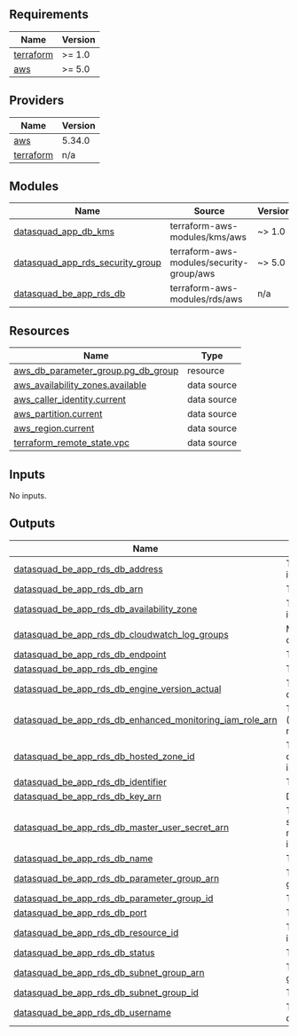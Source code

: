 <!-- BEGIN_TF_DOCS -->
## Requirements

| Name | Version |
|------|---------|
| <a name="requirement_terraform"></a> [terraform](#requirement\_terraform) | >= 1.0 |
| <a name="requirement_aws"></a> [aws](#requirement\_aws) | >= 5.0 |

## Providers

| Name | Version |
|------|---------|
| <a name="provider_aws"></a> [aws](#provider\_aws) | 5.34.0 |
| <a name="provider_terraform"></a> [terraform](#provider\_terraform) | n/a |

## Modules

| Name | Source | Version |
|------|--------|---------|
| <a name="module_datasquad_app_db_kms"></a> [datasquad\_app\_db\_kms](#module\_datasquad\_app\_db\_kms) | terraform-aws-modules/kms/aws | ~> 1.0 |
| <a name="module_datasquad_app_rds_security_group"></a> [datasquad\_app\_rds\_security\_group](#module\_datasquad\_app\_rds\_security\_group) | terraform-aws-modules/security-group/aws | ~> 5.0 |
| <a name="module_datasquad_be_app_rds_db"></a> [datasquad\_be\_app\_rds\_db](#module\_datasquad\_be\_app\_rds\_db) | terraform-aws-modules/rds/aws | n/a |

## Resources

| Name | Type |
|------|------|
| [aws_db_parameter_group.pg_db_group](https://registry.terraform.io/providers/hashicorp/aws/latest/docs/resources/db_parameter_group) | resource |
| [aws_availability_zones.available](https://registry.terraform.io/providers/hashicorp/aws/latest/docs/data-sources/availability_zones) | data source |
| [aws_caller_identity.current](https://registry.terraform.io/providers/hashicorp/aws/latest/docs/data-sources/caller_identity) | data source |
| [aws_partition.current](https://registry.terraform.io/providers/hashicorp/aws/latest/docs/data-sources/partition) | data source |
| [aws_region.current](https://registry.terraform.io/providers/hashicorp/aws/latest/docs/data-sources/region) | data source |
| [terraform_remote_state.vpc](https://registry.terraform.io/providers/hashicorp/terraform/latest/docs/data-sources/remote_state) | data source |

## Inputs

No inputs.

## Outputs

| Name | Description |
|------|-------------|
| <a name="output_datasquad_be_app_rds_db_address"></a> [datasquad\_be\_app\_rds\_db\_address](#output\_datasquad\_be\_app\_rds\_db\_address) | The address of the RDS instance |
| <a name="output_datasquad_be_app_rds_db_arn"></a> [datasquad\_be\_app\_rds\_db\_arn](#output\_datasquad\_be\_app\_rds\_db\_arn) | The ARN of the RDS instance |
| <a name="output_datasquad_be_app_rds_db_availability_zone"></a> [datasquad\_be\_app\_rds\_db\_availability\_zone](#output\_datasquad\_be\_app\_rds\_db\_availability\_zone) | The availability zone of the RDS instance |
| <a name="output_datasquad_be_app_rds_db_cloudwatch_log_groups"></a> [datasquad\_be\_app\_rds\_db\_cloudwatch\_log\_groups](#output\_datasquad\_be\_app\_rds\_db\_cloudwatch\_log\_groups) | Map of CloudWatch log groups created and their attributes |
| <a name="output_datasquad_be_app_rds_db_endpoint"></a> [datasquad\_be\_app\_rds\_db\_endpoint](#output\_datasquad\_be\_app\_rds\_db\_endpoint) | The connection endpoint |
| <a name="output_datasquad_be_app_rds_db_engine"></a> [datasquad\_be\_app\_rds\_db\_engine](#output\_datasquad\_be\_app\_rds\_db\_engine) | The database engine |
| <a name="output_datasquad_be_app_rds_db_engine_version_actual"></a> [datasquad\_be\_app\_rds\_db\_engine\_version\_actual](#output\_datasquad\_be\_app\_rds\_db\_engine\_version\_actual) | The running version of the database |
| <a name="output_datasquad_be_app_rds_db_enhanced_monitoring_iam_role_arn"></a> [datasquad\_be\_app\_rds\_db\_enhanced\_monitoring\_iam\_role\_arn](#output\_datasquad\_be\_app\_rds\_db\_enhanced\_monitoring\_iam\_role\_arn) | The Amazon Resource Name (ARN) specifying the monitoring role |
| <a name="output_datasquad_be_app_rds_db_hosted_zone_id"></a> [datasquad\_be\_app\_rds\_db\_hosted\_zone\_id](#output\_datasquad\_be\_app\_rds\_db\_hosted\_zone\_id) | The canonical hosted zone ID of the DB instance (to be used in a Route 53 Alias record) |
| <a name="output_datasquad_be_app_rds_db_identifier"></a> [datasquad\_be\_app\_rds\_db\_identifier](#output\_datasquad\_be\_app\_rds\_db\_identifier) | The RDS instance identifier |
| <a name="output_datasquad_be_app_rds_db_key_arn"></a> [datasquad\_be\_app\_rds\_db\_key\_arn](#output\_datasquad\_be\_app\_rds\_db\_key\_arn) | DB encrypted KMS ID |
| <a name="output_datasquad_be_app_rds_db_master_user_secret_arn"></a> [datasquad\_be\_app\_rds\_db\_master\_user\_secret\_arn](#output\_datasquad\_be\_app\_rds\_db\_master\_user\_secret\_arn) | The ARN of the master user secret (Only available when manage\_master\_user\_password is set to true) |
| <a name="output_datasquad_be_app_rds_db_name"></a> [datasquad\_be\_app\_rds\_db\_name](#output\_datasquad\_be\_app\_rds\_db\_name) | The database name |
| <a name="output_datasquad_be_app_rds_db_parameter_group_arn"></a> [datasquad\_be\_app\_rds\_db\_parameter\_group\_arn](#output\_datasquad\_be\_app\_rds\_db\_parameter\_group\_arn) | The ARN of the db parameter group |
| <a name="output_datasquad_be_app_rds_db_parameter_group_id"></a> [datasquad\_be\_app\_rds\_db\_parameter\_group\_id](#output\_datasquad\_be\_app\_rds\_db\_parameter\_group\_id) | The db parameter group id |
| <a name="output_datasquad_be_app_rds_db_port"></a> [datasquad\_be\_app\_rds\_db\_port](#output\_datasquad\_be\_app\_rds\_db\_port) | The database port |
| <a name="output_datasquad_be_app_rds_db_resource_id"></a> [datasquad\_be\_app\_rds\_db\_resource\_id](#output\_datasquad\_be\_app\_rds\_db\_resource\_id) | The RDS Resource ID of this instance |
| <a name="output_datasquad_be_app_rds_db_status"></a> [datasquad\_be\_app\_rds\_db\_status](#output\_datasquad\_be\_app\_rds\_db\_status) | The RDS instance status |
| <a name="output_datasquad_be_app_rds_db_subnet_group_arn"></a> [datasquad\_be\_app\_rds\_db\_subnet\_group\_arn](#output\_datasquad\_be\_app\_rds\_db\_subnet\_group\_arn) | The ARN of the db subnet group |
| <a name="output_datasquad_be_app_rds_db_subnet_group_id"></a> [datasquad\_be\_app\_rds\_db\_subnet\_group\_id](#output\_datasquad\_be\_app\_rds\_db\_subnet\_group\_id) | The db subnet group name |
| <a name="output_datasquad_be_app_rds_db_username"></a> [datasquad\_be\_app\_rds\_db\_username](#output\_datasquad\_be\_app\_rds\_db\_username) | The master username for the database |
<!-- END_TF_DOCS -->